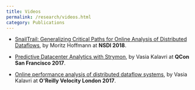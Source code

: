 ```yaml
---
title: Videos
permalink: /research/videos.html
category: Publications
---
```


* [SnailTrail: Generalizing Critical Paths for Online Analysis of Distributed Dataflows](https://www.youtube.com/watch?v=h5kPd59v0U0), by Moritz Hoffmann at **NSDI 2018**.

* [Predictive Datacenter Analytics with Strymon](https://www.infoq.com/presentations/strymon-datacenter), by Vasia Kalavri at **QCon San Francisco 2017**.

* [Online performance analysis of distributed dataflow systems](https://www.youtube.com/watch?v=AUQJkjx1Uh8&t=17s), by Vasia Kalavri at **O'Reilly Velocity London 2017**.
